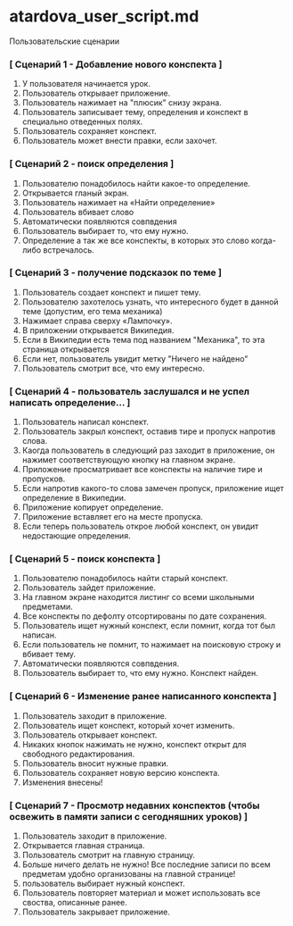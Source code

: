 # atardova_user_script.md

Пользовательские сценарии

### [ Сценарий 1 - Добавление нового конспекта ]
1)  У пользователя начинается урок.
2)	Пользователь открывает приложение.
3)	Пользователь нажимает на "плюсик" снизу экрана.
4)	Пользователь записывает тему, определения и конспект в специально отведенных полях.
6)	Пользователь сохраняет конспект.
7)	Пользователь может внести правки, если захочет.

### [ Сценарий 2 - поиск определения ]
1)  Пользователю понадобилось найти какое-то определение.
2)  Открывается гланый экран.
3)	Пользователь нажимает на «Найти определение»
4)	Пользователь вбивает слово
5)	Автоматически появляются совпвдения
6)	Пользователь выбирает то, что ему нужно.
7)  Определение а так же все конспекты, в которых это слово когда-либо встречалось.

### [ Сценарий 3 - получение подсказок по теме ]
1)	Пользователь создает конспект и пишет тему.
2)	Пользователю захотелось узнать, что интересного будет в данной теме (допустим, его тема механика)
3)	Нажимает справа сверху «Лампочку».
4)	В приложении открывается Википедия.
5)	Если в Википедии есть тема под названием "Механика", то эта страница открывается
6)	Если нет, пользователь увидит метку "Ничего не найдено"
7)	Пользователь смотрит все, что ему интересно.

### [ Сценарий 4 - пользователь заслушался и не успел написать определение... ]
1)	Пользователь написал конспект.
2)	Пользователь закрыл конспект, оставив тире и пропуск напротив слова.
3)	Каогда пользователь в следующий раз заходит в приложение, он нажимет соответствующую кнопку на главном экране.
4)	Приложение просматривает все конспекты на наличие тире и пропусков.
5)	Если напротив какого-то слова замечен пропуск, приложение ищет определение в Википедии.
6)	Приложение копирует определение.
7)	Приложение вставляет его на месте пропуска.
8)	Если теперь пользователь открое любой конспект, он увидит недостающие определения.

### [ Сценарий 5 -  поиск конспекта ]
1)  Пользователю понадобилось найти старый конспект.
2)  Пользователь зайдет  приложение.
3)  На главном экране находится листинг со всеми школьными предметами.
4)  Все конспекты по дефолту отсортированы по дате сохранения.
5)  Пользователь ищет нужный конспект, если помнит, когда тот был написан.
6)	Если пользователь не помнит, то нажимает на поисковую строку и вбивает тему.
8)	Автоматически появляются совпвдения.
9)	Пользователь выбирает то, что ему нужно. Конспект найден.

### [ Сценарий 6 - Изменение ранее написанного конспекта ]
1) Пользователь заходит в приложение.
2) Пользователь ищет конспект, который хочет изменить.
3) Пользователь открывает конспект.
4) Никаких кнопок нажимать не нужно, конспект открыт для свободного редактирования.
5) Пользователь вносит нужные правки.
6) Пользователь сохраняет новую версию конспекта.
7) Изменения внесены!

### [ Сценарий 7 - Просмотр недавних конспектов (чтобы освежить в памяти записи с сегодняшних уроков) ]
1) Пользователь заходит в приложение.
2) Открывается главная страница.
3) Пользователь смотрит на главную страницу.
4) Больше ничего делать не нужно! Все последние записи по всем предметам удобно организованы на главной странице!
5) пользователь выбирает нужный конспект.
6) Пользователь повторяет материал и может использовать все своства, описанные ранее.
7) Пользователь закрывает приложение.
